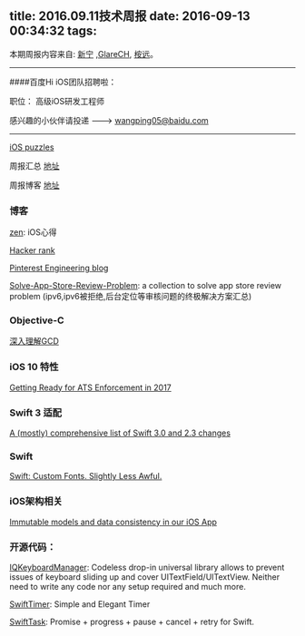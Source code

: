 title: 2016.09.11技术周报
date: 2016-09-13 00:34:32
tags:
---

本期周报内容来自: [新宁](https://github.com/SSSSSSnail) ,[GlareCH](https://github.com/GlareCH), [桉远](https://github.com/AnYuan)。


----------------------------------------------

####百度Hi iOS团队招聘啦：

职位： 高级iOS研发工程师

感兴趣的小伙伴请投递 ---> wangping05@baidu.com

----------------------------------------------

[iOS puzzles](https://github.com/BaiduHiDeviOS/iOS-puzzles)

周报汇总 [地址](https://github.com/BaiduHiDeviOS/iOS-Tech-Weekly)

周报博客 [地址](http://baiduhidevios.github.io/)


### 博客

[zen](https://github.com/100mango/zen): iOS心得

[Hacker rank](https://www.hackerrank.com/domains?h_r=logo)

[Pinterest Engineering blog](https://engineering.pinterest.com/blog)

[Solve-App-Store-Review-Problem](https://github.com/wg689/Solve-App-Store-Review-Problem): a collection to solve app store review problem (ipv6,ipv6被拒绝,后台定位等审核问题的终极解决方案汇总)


### Objective-C

[深入理解GCD](https://bestswifter.com/deep-gcd/)

### iOS 10 特性

[Getting Ready for ATS Enforcement in 2017](https://nabla-c0d3.github.io/blog/2016/08/14/ats-enforced-2017/)

### Swift 3 适配

[A (mostly) comprehensive list of Swift 3.0 and 2.3 changes](https://buildingvts.com/a-mostly-comprehensive-list-of-swift-3-0-and-2-3-changes-193b904bb5b1#.gewf1wa13)


### Swift

[Swift: Custom Fonts. Slightly Less Awful.](https://medium.com/@cocotutch/swift-custom-fonts-slightly-less-awful-f235e20027f3#.ug9qnblxr)


### iOS架构相关

[Immutable models and data consistency in our iOS App](https://engineering.pinterest.com/blog/immutable-models-and-data-consistency-our-ios-app)



### 开源代码：

[IQKeyboardManager](https://github.com/hackiftekhar/IQKeyboardManager): Codeless drop-in universal library allows to prevent issues of keyboard sliding up and cover UITextField/UITextView. Neither need to write any code nor any setup required and much more.

[SwiftTimer](https://github.com/100mango/SwiftTimer): Simple and Elegant Timer

[SwiftTask](https://github.com/ReactKit/SwiftTask): Promise + progress + pause + cancel + retry for Swift.
